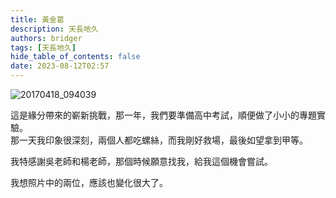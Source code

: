 ```yaml
---
title: 黃金葛
description: 天長地久
authors: bridger
tags: [天長地久]
hide_table_of_contents: false
date: 2023-08-12T02:57
---
```


![20170418_094039](https://e.brid.pw/i/2023/08/12/o31n89.webp)
<!-- truncate -->
這是緣分帶來的嶄新挑戰，那一年，我們要準備高中考試，順便做了小小的專題實驗。  
那一天我印象很深刻，兩個人都吃螺絲，而我剛好救場，最後如望拿到甲等。  

我特感謝吳老師和楊老師，那個時候願意找我，給我這個機會嘗試。  

我想照片中的兩位，應該也變化很大了。  